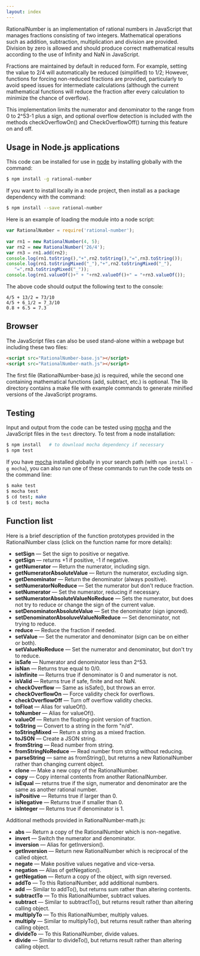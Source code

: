 ```yaml
---
layout: index
---
```



RationalNumber is an implementation of rational numbers in JavaScript
that manages fractions consisting of two integers.  Mathematical
operations such as addition, subtraction, multiplication and division
are provided.  Division by zero is allowed and should produce correct
mathematical results according to the use of Infinity and NaN in
JavaScript.

Fractions are maintained by default in reduced form.  For example,
setting the value to 2/4 will automatically be reduced (simplified)
to 1/2; However, functions for forcing non-reduced fractions are
provided, particularly to avoid speed issues for intermediate
calculations (although the current mathematical functions will reduce
the fraction after every calculation to minimize the chance of overflow).

This implementation limits the numerator and denominator to the
range from 0 to 2^53-1 plus a sign, and optional overflow
detection is included with the methods checkOverflowOn()
and CheckOverflowOff() turning this feature on and off.


## Usage in Node.js applications

This code can be installed for use in [node](http://nodejs.org) by 
installing globally with the command:

``` bash
$ npm install -g rational-number
```

If you want to install locally in a node project, then install as a package
dependency with the command:

``` bash
$ npm install --save rational-number
```

Here is an example of loading the module into a node script:

``` javascript
var RationalNumber = require('rational-number');
    
var rn1 = new RationalNumber(4, 5);
var rn2 = new RationalNumber('26/4');
var rn3 = rn1.add(rn2);
console.log(rn1.toString(),"+",rn2.toString(),"=",rn3.toString());
console.log(rn1.toStringMixed("_"),"+",rn2.toStringMixed("_"),
   "=",rn3.toStringMixed("_"));
console.log(rn1.valueOf()+" + "+rn2.valueOf()+" = "+rn3.valueOf());
```

The above code should output the following text to the console:

    4/5 + 13/2 = 73/10
    4/5 + 6_1/2 = 7_3/10
    0.8 + 6.5 = 7.3


## Browser

The JavaScript files can also be used stand-alone within a
webpage but including these two files:

``` HTML
<script src="RationalNumber-base.js"></script>
<script src="RationalNumber-math.js"></script>
```

The first file (RationalNumber-base.js) is required, while the second
one containing mathematical functions (add, subtract, etc.) is optional.
The lib directory contains a make file with example commands to generate
minified versions of the JavaScript programs.


## Testing

Input and output from the code can be tested using [mocha](http://mochajs.org) 
and the JavaScript files in the `test` directory.  To test from a node 
installation:

``` bash
$ npm install   # to download mocha dependency if necessary
$ npm test
```

If you have [mocha](http://mochajs.org) installed globally in your search
path (with `npm install -g mocha`), you can also run one of these commands
to run the code tests on the command line:

``` bash
$ make test
$ mocha test
$ cd test; make
$ cd test; mocha
```


## Function list

Here is a brief description of the function prototypes provided in 
the RationalNumber class (click on the function name for more details):

* **setSign** &mdash; Set the sign to positive or negative.
* **getSign** &mdash; returns +1 if positive, -1 if negative.
* **getNumerator** &mdash; Return the numerator, including sign.
* **getNumeratorAbsoluteValue** &mdash; Return the numerator, excluding sign.
* **getDenominator** &mdash; Return the denominator (always positive).
* **setNumeratorNoReduce** &mdash; Set the numerator but don't reduce fraction.
* **setNumerator** &mdash; Set the numerator, reducing if necessary.
* **setNumeratorAbsoluteValueNoReduce** &mdash; Sets the numerator, but does not try to reduce or change the sign of the current value.
* **setDenominatorAbsoluteValue** &mdash; Set the denominator (sign ignored).
* **setDenominatorAbsoluveValueNoReduce** &mdash; Set denominator, not trying to reduce.
* **reduce** &mdash; Reduce the fraction if needed.
* **setValue** &mdash; Set the numerator and denominator (sign can be on either or both).
* **setValueNoReduce** &mdash; Set the numerator and denominator, but don't try to reduce.
* **isSafe** &mdash; Numerator and denominator less than 2^53.
* **isNan** &mdash; Returns true equal to 0/0.
* **isInfinite** &mdash; Returns true if denominator is 0 and numerator is not.
* **isValid** &mdash; Returns true if safe, finite and not NaN.
* **checkOverflow** &mdash; Same as isSafe(), but throws an error.
* **checkOverflowOn** &mdash; Force validity check for overflows.
* **checkOverflowOff** &mdash; Turn off overflow validity checks.
* **toFloat** &mdash; Alias for valueOf().
* **toNumber** &mdash; Alias for valueOf().
* **valueOf** &mdash; Return the floating-point version of fraction.
* **toString** &mdash; Convert to a string in the form "n/d".
* **toStringMixed** &mdash; Return a string as a mixed fraction.
* **toJSON** &mdash; Create a JSON string.
* **fromString** &mdash; Read number from string.
* **fromStringNoReduce** &mdash; Read number from string without reducing.
* **parseString** &mdash; same as fromString(), but returns a new RationalNumber rather than changing current object.
* **clone** &mdash; Make a new copy of the RationalNumber.
* **copy** &mdash; Copy internal contents from another RationalNumber.
* **isEqual** &mdash; returns true if the sign, numerator and denominator are the same as another rational number.
* **isPositive** &mdash; Returns true if larger than 0.
* **isNegative** &mdash; Returns true if smaller than 0.
* **isInteger** &mdash; Returns true if denominator is 1.

Additional methods provided in RationalNumber-math.js:

* **abs** &mdash; Return a copy of the RationalNumber which is non-negative.
* **invert** &mdash; Switch the numerator and denominator.
* **inversion** &mdash; Alias for getInversion().
* **getInversion** &mdash; Return new RationalNumber which is reciprocal of the called object.
* **negate** &mdash; Make positive values negative and vice-versa.
* **negation** &mdash; Alias of getNegation().
* **getNegation** &mdash; Return a copy of the object, with sign reversed.
* **addTo** &mdash; To this RationalNumber, add additional numbers.
* **add** &mdash; Similar to addTo(), but returns sum rather than altering contents.
* **subtractTo** &mdash; To this RationalNumber, subtract values.
* **subtract** &mdash; Similar to subtractTo(), but returns result rather than altering calling object.
* **multiplyTo** &mdash; To this RationalNumber, multiply values.
* **multiply** &mdash; Similar to multiplyTo(), but returns result rather than altering calling object.
* **divideTo** &mdash; To this RationalNumber, divide values.
* **divide** &mdash; Similar to divideTo(), but returns result rather than altering calling object.




